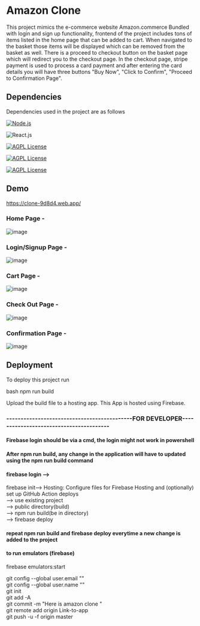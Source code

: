 # Amazon Clone
This project mimics the e-commerce website Amazon.commerce
Bundled with login and sign up functionality, frontend of the 
project includes tons of items listed in the home page that 
can be added to cart. When navigated to the basket those items
 will be displayed which can be removed from the basket as well.
There is a proceed to checkout button on the basket page which 
will redirect you to the checkout page.
In the checkout page, stripe payment is used to process a 
card payment and after entering the card details you will have three 
buttons "Buy Now", "Click to Confirm", "Proceed to Confirmation Page".


## Dependencies

Dependencies used in the project are as follows

[![Node.js](https://img.shields.io/badge/Dependency-Node.js-red)](https://nodejs.org/en/)

![React.js](https://img.shields.io/badge/Library-React.js-blue)

[![AGPL License](https://img.shields.io/badge/Backend-Firebase-lightgrey)](http://www.firebase.com)

[![AGPL License](https://img.shields.io/badge/dependency-Javascript-orange)](http://www.javascript.com)

[![AGPL License](https://img.shields.io/badge/UI-Material--UI-yellowgreen)](http://www.mui.com)


## Demo

https://clone-9d8d4.web.app/


### Home Page -

![image](https://user-images.githubusercontent.com/87025870/210316763-3fee6ad4-11f8-4320-a905-866fa48a8d99.png)


### Login/Signup Page -

![image](https://user-images.githubusercontent.com/87025870/210316979-97604350-0398-4840-9f42-4e88a2fbfc26.png)


### Cart Page -

![image](https://user-images.githubusercontent.com/87025870/210317489-5245c292-dc3f-4e3a-bc17-3ebf29a54a08.png)


### Check Out Page -

![image](https://user-images.githubusercontent.com/87025870/210317729-9be7a417-beab-4b0e-a2a7-7908d2803eaa.png)


### Confirmation Page -

![image](https://user-images.githubusercontent.com/87025870/210317874-3051739f-1ab2-4f84-927a-e90592b690fb.png)


## Deployment

To deploy this project run

bash
  npm run build

Upload the build file to a hosting app.
This App is hosted using Firebase.






  
### --------------------------------------------FOR DEVELOPER----------------------------------------
#### Firebase login should be via a cmd, the login might not work in powershell

#### After npm run build, any change in the application will have to updated using the npm run build command
#### firebase login -->
firebase init--> Hosting: Configure files for Firebase Hosting and (optionally) set up GitHub Action deploys          
--> use existing project        
--> public directory(build)       
--> npm run build(be in directory)       
--> firebase deploy         
#### repeat npm run build and firebase deploy everytime a new change is added to the project

#### to run emulators (firebase)
firebase emulators:start

git config --global user.email ""            
git config --global user.name ""          
git init         
git add -A         
git commit -m "Here is amazon clone "       
git remote add origin Link-to-app      
git push -u -f origin master




